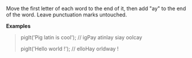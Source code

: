 Move the first letter of each word to the end of it, then add "ay" to the end of the word. Leave punctuation marks untouched.

**Examples**
> pigIt('Pig latin is cool'); // igPay atinlay siay oolcay
> 
> pigIt('Hello world !');     // elloHay orldway !